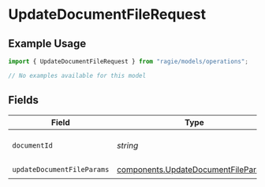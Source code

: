# UpdateDocumentFileRequest

## Example Usage

```typescript
import { UpdateDocumentFileRequest } from "ragie/models/operations";

// No examples available for this model
```

## Fields

| Field                                                                                      | Type                                                                                       | Required                                                                                   | Description                                                                                | Example                                                                                    |
| ------------------------------------------------------------------------------------------ | ------------------------------------------------------------------------------------------ | ------------------------------------------------------------------------------------------ | ------------------------------------------------------------------------------------------ | ------------------------------------------------------------------------------------------ |
| `documentId`                                                                               | *string*                                                                                   | :heavy_check_mark:                                                                         | The id of the document.                                                                    | <DOCUMENT_ID>                                                                              |
| `updateDocumentFileParams`                                                                 | [components.UpdateDocumentFileParams](../../models/components/updatedocumentfileparams.md) | :heavy_check_mark:                                                                         | N/A                                                                                        |                                                                                            |